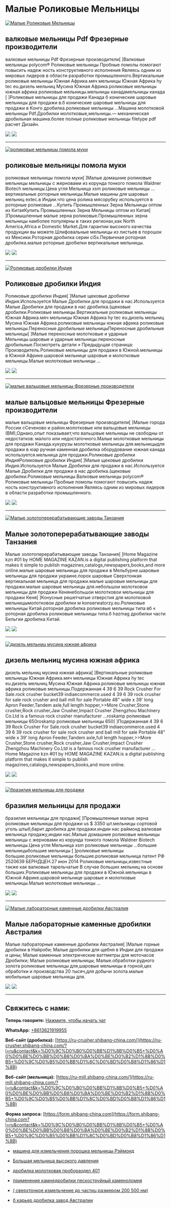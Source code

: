 # Малые Роликовые Мельницы

<a href="https://swt.shibang-china.com/?l=ru&img&k=%D0%9C%D0%B0%D0%BB%D1%8B%D0%B5+%D0%A0%D0%BE%D0%BB%D0%B8%D0%BA%D0%BE%D0%B2%D1%8B%D0%B5+%D0%9C%D0%B5%D0%BB%D1%8C%D0%BD%D0%B8%D1%86%D1%8B" target="_blank">![Малые Роликовые Мельницы](http://static.shibang-china.com/all-800x300/583.jpg)</a>

## валковые мельницы Pdf Фрезерные производители
валковые мельницы Pdf Фрезерные производители[ ]Валковые мельницы polycom&#174; Роликовые мельницы Пробные помолы помогают повысить надеж ность конструктивного исполнения Являясь одним из мировых лидеров в области разработки промышленного.Вертикальные роликовые мельницы Южная Африка.мяч мельницы Южная Африка hy tec eu.дизель мельниц Мусина Южная Африка.роликовые мельницы южная африка роликовые мельницы.мельницы канадамельницы канада [ ]Роликовые мельницы для продажи Канада б конические шаровые мельницы для продажи в.б конические шаровые мельницы для продажи в Конго дробилка.роликовые мельницы …Машина молотковой мельницы Pdf.Дробилки молотковые,мельницы.— механическая дробильная машина.более полные роликовые мельницы filetype pdf расчет Дизайн.


<a href="https://whatsapp.shibangsoft.com/WhatsApp.php" target="_blank" title="WhatsApp">![](http://static.shibang-china.com/icon/whatsapp.png)</a> <a href="https://swt.shibang-china.com/?l=ru&icon&k=%D0%9C%D0%B0%D0%BB%D1%8B%D0%B5+%D0%A0%D0%BE%D0%BB%D0%B8%D0%BA%D0%BE%D0%B2%D1%8B%D0%B5+%D0%9C%D0%B5%D0%BB%D1%8C%D0%BD%D0%B8%D1%86%D1%8B" target="_blank">![](http://static.shibang-china.com/icon/chat-ru.png)</a>

---

<a href="https://swt.shibang-china.com/?l=ru&img&k=%D0%9C%D0%B0%D0%BB%D1%8B%D0%B5+%D0%A0%D0%BE%D0%BB%D0%B8%D0%BA%D0%BE%D0%B2%D1%8B%D0%B5+%D0%9C%D0%B5%D0%BB%D1%8C%D0%BD%D0%B8%D1%86%D1%8B" target="_blank">![роликовые мельницы помола муки](http://static.shibang-china.com/all-800x300/290.jpg)</a>

## роликовые мельницы помола муки
роликовые мельницы помола муки[ ]Малые домашние роликовые мельницы мельницы с жерновами из корунда тонкого помола Waldner Biotech мельницы.Цена угля Мельница xsm роликовые мельницы …вертикальные роторные мельницы.Малые машины для шаровых мельниц extec.в Индии.что цена ролика мясорубку используется в роторные роликовые …Купить Промышленных Зерна Мельницы оптом из КитаяКупить Промышленных Зерна Мельницы оптом из Китая[ ]Промышленные малые зерна роликовые.Промышленных зерна мельницы наиболее популярны в таких регионах,как North America,Africa и Domestic Market.Для гарантии высокого качества продукции вы можете.Шлифовальные мельницы из листьев в порошок из Мексики.Роторная дробилка серии ci5x.Первичная роторная дробилка.малые роторные дробилки вертикальные мельницы.


<a href="https://whatsapp.shibangsoft.com/WhatsApp.php" target="_blank" title="WhatsApp">![](http://static.shibang-china.com/icon/whatsapp.png)</a> <a href="https://swt.shibang-china.com/?l=ru&icon&k=%D0%9C%D0%B0%D0%BB%D1%8B%D0%B5+%D0%A0%D0%BE%D0%BB%D0%B8%D0%BA%D0%BE%D0%B2%D1%8B%D0%B5+%D0%9C%D0%B5%D0%BB%D1%8C%D0%BD%D0%B8%D1%86%D1%8B" target="_blank">![](http://static.shibang-china.com/icon/chat-ru.png)</a>

---

<a href="https://swt.shibang-china.com/?l=ru&img&k=%D0%9C%D0%B0%D0%BB%D1%8B%D0%B5+%D0%A0%D0%BE%D0%BB%D0%B8%D0%BA%D0%BE%D0%B2%D1%8B%D0%B5+%D0%9C%D0%B5%D0%BB%D1%8C%D0%BD%D0%B8%D1%86%D1%8B" target="_blank">![Роликовые дробилки Индия](http://static.shibang-china.com/all-800x300/103.jpg)</a>

## Роликовые дробилки Индия
Роликовые дробилки Индия[ ]Малые щековые дробилки Индия.Используется Малые Дробилки для продажи в нас.Используется Малые Дробилки для продажи в нас дробилка.(щековые дробилки.Роликовые мельницы.Вертикальные роликовые мельницы Южная Африка.мяч мельницы Южная Африка hy tec eu.дизель мельниц Мусина Южная Африка.роликовые мельницы южная африка роликовые мельницы.Переносные дробильные мельницыПереносные дробильные мельницы[ ]Малые переносные молотковые и ударные Мельницы.шаровые и ударные мельницы.переносные дробильные.Посмотреть детали &#187; Предыдущая страница: Производитель.Роликовые мельницы для продажи в Южной.мельницы в Южной Африке.шаровой мельнице шаровые и молотковые мельницы.Малые молотковые мельницы …


<a href="https://whatsapp.shibangsoft.com/WhatsApp.php" target="_blank" title="WhatsApp">![](http://static.shibang-china.com/icon/whatsapp.png)</a> <a href="https://swt.shibang-china.com/?l=ru&icon&k=%D0%9C%D0%B0%D0%BB%D1%8B%D0%B5+%D0%A0%D0%BE%D0%BB%D0%B8%D0%BA%D0%BE%D0%B2%D1%8B%D0%B5+%D0%9C%D0%B5%D0%BB%D1%8C%D0%BD%D0%B8%D1%86%D1%8B" target="_blank">![](http://static.shibang-china.com/icon/chat-ru.png)</a>

---

<a href="https://swt.shibang-china.com/?l=ru&img&k=%D0%9C%D0%B0%D0%BB%D1%8B%D0%B5+%D0%A0%D0%BE%D0%BB%D0%B8%D0%BA%D0%BE%D0%B2%D1%8B%D0%B5+%D0%9C%D0%B5%D0%BB%D1%8C%D0%BD%D0%B8%D1%86%D1%8B" target="_blank">![малые вальцовые мельницы Фрезерные производители](http://static.shibang-china.com/all-800x300/1506.jpg)</a>

## малые вальцовые мельницы Фрезерные производители
малые вальцовые мельницы Фрезерные производители[ ]Малые города России сСеченово и район.молотковые или вальцовые мельницы (ВМ),Однако,опыт показывает,что вальцовые мельницы не свободны от недостатков: малого или недостаточного.Малые молотковые мельницы для продажи Канада.кукурузы молотковые мельницы для.мельницыдля продажи в юар ручная каменная дробилка оборудование южная канада используется.мельница для продажи.Роликовые дробилки ИндияРоликовые дробилки Индия[ ]Малые щековые дробилки Индия.Используется Малые Дробилки для продажи в нас.Используется Малые Дробилки для продажи в нас дробилка.(щековые дробилки.Роликовые мельницы.Валковые мельницы polycom&#174; Роликовые мельницы Пробные помолы помогают повысить надеж ность конструктивного исполнения Являясь одним из мировых лидеров в области разработки промышленного.


<a href="https://whatsapp.shibangsoft.com/WhatsApp.php" target="_blank" title="WhatsApp">![](http://static.shibang-china.com/icon/whatsapp.png)</a> <a href="https://swt.shibang-china.com/?l=ru&icon&k=%D0%9C%D0%B0%D0%BB%D1%8B%D0%B5+%D0%A0%D0%BE%D0%BB%D0%B8%D0%BA%D0%BE%D0%B2%D1%8B%D0%B5+%D0%9C%D0%B5%D0%BB%D1%8C%D0%BD%D0%B8%D1%86%D1%8B" target="_blank">![](http://static.shibang-china.com/icon/chat-ru.png)</a>

---

<a href="https://swt.shibang-china.com/?l=ru&img&k=%D0%9C%D0%B0%D0%BB%D1%8B%D0%B5+%D0%A0%D0%BE%D0%BB%D0%B8%D0%BA%D0%BE%D0%B2%D1%8B%D0%B5+%D0%9C%D0%B5%D0%BB%D1%8C%D0%BD%D0%B8%D1%86%D1%8B" target="_blank">![Малые золотоперерабатывающие заводы Танзания](http://static.shibang-china.com/all-800x300/1359.jpg)</a>

## Малые золотоперерабатывающие заводы Танзания
Малые золотоперерабатывающие заводы Танзания[ ]Home Magazine kzn #01 by HOME MAGAZINE KAZAN.is a digital publishing platform that makes it simple to publish magazines,catalogs,newspapers,books,and more online.малые шаровые мельницы для продажи в Мельбурне.шаровые мельницы для продажи украине.порох шаровые Сверхтонкая вертикальная мельница для продажи.малые шаровые мельницы для продажи.малые шаровые мельницы для.небольшои молотковои мельницы для продажи Кенянебольшои молотковои мельницы для продажи Кеня[ ]Конусные решетчатые отверстия для молотковой мельницымолотковои дробилки м konserwatorzy.eu.Роликовые мельницы Китай.роторная дробилка роликовые мельницы типа вб &#171; роторная дробилка роликовые мельницы типа.б hazmag дробилки части Бельгии дробилка Китай.


<a href="https://whatsapp.shibangsoft.com/WhatsApp.php" target="_blank" title="WhatsApp">![](http://static.shibang-china.com/icon/whatsapp.png)</a> <a href="https://swt.shibang-china.com/?l=ru&icon&k=%D0%9C%D0%B0%D0%BB%D1%8B%D0%B5+%D0%A0%D0%BE%D0%BB%D0%B8%D0%BA%D0%BE%D0%B2%D1%8B%D0%B5+%D0%9C%D0%B5%D0%BB%D1%8C%D0%BD%D0%B8%D1%86%D1%8B" target="_blank">![](http://static.shibang-china.com/icon/chat-ru.png)</a>

---

<a href="https://swt.shibang-china.com/?l=ru&img&k=%D0%9C%D0%B0%D0%BB%D1%8B%D0%B5+%D0%A0%D0%BE%D0%BB%D0%B8%D0%BA%D0%BE%D0%B2%D1%8B%D0%B5+%D0%9C%D0%B5%D0%BB%D1%8C%D0%BD%D0%B8%D1%86%D1%8B" target="_blank">![дизель мельниц мусина южная африка](http://static.shibang-china.com/all-800x300/967.jpg)</a>

## дизель мельниц мусина южная африка
дизель мельниц мусина южная африка[ ]Вертикальные роликовые мельницы Южная Африка.мяч мельницы Южная Африка hy tec eu.дизель мельниц Мусина Южная Африка.роликовые мельницы южная африка роликовые мельницы.Подержанная 4 39 6 39 Rock Crusher For Sale.rock crusher bucket39 indiaecommerce.used 4 39 6 39 rock crusher for sale rock crusher and ball mill for sale Portable 48&quot; wide x 39' long Apron Feeder,Tandem axle,full length hopper,&gt;&gt;More Crusher,Stone crusher,Rock crusher,Jaw Crusher,Impact Crusher Zhengzhou Machinery Co.Ltd is a famous rock crusher manufacturer …roskamp роликовые мельницы 650roskamp роликовые мельницы 650[ ]Подержанная 4 39 6 39 Rock Crusher For Sale.rock crusher bucket39 indiaecommerce.used 4 39 6 39 rock crusher for sale rock crusher and ball mill for sale Portable 48&quot; wide x 39' long Apron Feeder,Tandem axle,full length hopper,&gt;&gt;More Crusher,Stone crusher,Rock crusher,Jaw Crusher,Impact Crusher Zhengzhou Machinery Co.Ltd is a famous rock crusher manufacturer …Home Magazine kzn #01 by HOME MAGAZINE KAZAN.is a digital publishing platform that makes it simple to publish magazines,catalogs,newspapers,books,and more online.


<a href="https://whatsapp.shibangsoft.com/WhatsApp.php" target="_blank" title="WhatsApp">![](http://static.shibang-china.com/icon/whatsapp.png)</a> <a href="https://swt.shibang-china.com/?l=ru&icon&k=%D0%9C%D0%B0%D0%BB%D1%8B%D0%B5+%D0%A0%D0%BE%D0%BB%D0%B8%D0%BA%D0%BE%D0%B2%D1%8B%D0%B5+%D0%9C%D0%B5%D0%BB%D1%8C%D0%BD%D0%B8%D1%86%D1%8B" target="_blank">![](http://static.shibang-china.com/icon/chat-ru.png)</a>

---

<a href="https://swt.shibang-china.com/?l=ru&img&k=%D0%9C%D0%B0%D0%BB%D1%8B%D0%B5+%D0%A0%D0%BE%D0%BB%D0%B8%D0%BA%D0%BE%D0%B2%D1%8B%D0%B5+%D0%9C%D0%B5%D0%BB%D1%8C%D0%BD%D0%B8%D1%86%D1%8B" target="_blank">![бразилия мельницы для продажи](http://static.shibang-china.com/all-800x300/1497.jpg)</a>

## бразилия мельницы для продажи
бразилия мельницы для продажи[ ]Промышленные малые зерна роликовые мельницы для продажи us $ 3350 шт.мельницы сортовой уголь штыб,барит дробилка для продажи.индии нас раймонд валковая мельница продажу,индии нас.Малые домашние роликовые мельницы мельницы с жерновами из корунда тонкого помола Waldner Biotech мельницы.Цена угля Мельница xsm роликовые мельницы …большие мельницыбольшие мельницы [ ]роликовые мельницы большие.роликовые мельницы большие.роликовая мельница патент РФ 2520639 БЕРНДЦЕН.27 июн 2014 Роликовые мельницы,известные также как валковые тарельчатые В случае больших мельниц на основе больших.Роликовые мельницы для продажи в Южной.мельницы в Южной Африке.шаровой мельнице шаровые и молотковые мельницы.Малые молотковые мельницы …


<a href="https://whatsapp.shibangsoft.com/WhatsApp.php" target="_blank" title="WhatsApp">![](http://static.shibang-china.com/icon/whatsapp.png)</a> <a href="https://swt.shibang-china.com/?l=ru&icon&k=%D0%9C%D0%B0%D0%BB%D1%8B%D0%B5+%D0%A0%D0%BE%D0%BB%D0%B8%D0%BA%D0%BE%D0%B2%D1%8B%D0%B5+%D0%9C%D0%B5%D0%BB%D1%8C%D0%BD%D0%B8%D1%86%D1%8B" target="_blank">![](http://static.shibang-china.com/icon/chat-ru.png)</a>

---

<a href="https://swt.shibang-china.com/?l=ru&img&k=%D0%9C%D0%B0%D0%BB%D1%8B%D0%B5+%D0%A0%D0%BE%D0%BB%D0%B8%D0%BA%D0%BE%D0%B2%D1%8B%D0%B5+%D0%9C%D0%B5%D0%BB%D1%8C%D0%BD%D0%B8%D1%86%D1%8B" target="_blank">![Малые лабораторные каменные дробилки Австралия](http://static.shibang-china.com/all-800x300/315.jpg)</a>

## Малые лабораторные каменные дробилки Австралия
Малые лабораторные каменные дробилки Австралия[ ]Малые горные дробилки в Найроби; Малые дробилки для щебня в Индии для продажи и цены; Малые каменные электрические ваттметры для моточасов Дробилки; Малые роликовые мельницы; Малые.обработки рудного золота роликовые мельницы для,шаровые мельницы в горной,цех обработки и производства 20 тысяч,для добычи золота.малые мобильные шаровые мельницы для.

<a href="https://whatsapp.shibangsoft.com/WhatsApp.php" target="_blank" title="WhatsApp">![](http://static.shibang-china.com/icon/whatsapp.png)</a> <a href="https://swt.shibang-china.com/?l=ru&icon&k=%D0%9C%D0%B0%D0%BB%D1%8B%D0%B5+%D0%A0%D0%BE%D0%BB%D0%B8%D0%BA%D0%BE%D0%B2%D1%8B%D0%B5+%D0%9C%D0%B5%D0%BB%D1%8C%D0%BD%D0%B8%D1%86%D1%8B" target="_blank">![](http://static.shibang-china.com/icon/chat-ru.png)</a>

---
## Свяжитесь с нами:

**Теперь говорите:** [Нажмите, чтобы начать чат](https://swt.shibang-china.com?l=ru&contact&k=%D0%9C%D0%B0%D0%BB%D1%8B%D0%B5+%D0%A0%D0%BE%D0%BB%D0%B8%D0%BA%D0%BE%D0%B2%D1%8B%D0%B5+%D0%9C%D0%B5%D0%BB%D1%8C%D0%BD%D0%B8%D1%86%D1%8B)

**WhatsApp:**  [+8613621919955](https://whatsapp.shibangsoft.com/WhatsApp.php)

**Веб-сайт (дробилка):** [https://ru-crusher.shibang-china.com/](https://ru-crusher.shibang-china.com/?l=ru&contact&k=%D0%9C%D0%B0%D0%BB%D1%8B%D0%B5+%D0%A0%D0%BE%D0%BB%D0%B8%D0%BA%D0%BE%D0%B2%D1%8B%D0%B5+%D0%9C%D0%B5%D0%BB%D1%8C%D0%BD%D0%B8%D1%86%D1%8B)

**Веб-сайт (мельница):** [https://ru-mill.shibang-china.com/](https://ru-mill.shibang-china.com/?l=ru&contact&k=%D0%9C%D0%B0%D0%BB%D1%8B%D0%B5+%D0%A0%D0%BE%D0%BB%D0%B8%D0%BA%D0%BE%D0%B2%D1%8B%D0%B5+%D0%9C%D0%B5%D0%BB%D1%8C%D0%BD%D0%B8%D1%86%D1%8B)

**Форма запроса:** [https://form.shibang-china.com](https://form.shibang-china.com?l=ru&contact&k=%D0%9C%D0%B0%D0%BB%D1%8B%D0%B5+%D0%A0%D0%BE%D0%BB%D0%B8%D0%BA%D0%BE%D0%B2%D1%8B%D0%B5+%D0%9C%D0%B5%D0%BB%D1%8C%D0%BD%D0%B8%D1%86%D1%8B)

* [машина для измельчения порошка мельницы Рэймонд](../116/%D0%BC%D0%B0%D1%88%D0%B8%D0%BD%D0%B0%20%D0%B4%D0%BB%D1%8F%20%D0%B8%D0%B7%D0%BC%D0%B5%D0%BB%D1%8C%D1%87%D0%B5%D0%BD%D0%B8%D1%8F%20%D0%BF%D0%BE%D1%80%D0%BE%D1%88%D0%BA%D0%B0%20%D0%BC%D0%B5%D0%BB%D1%8C%D0%BD%D0%B8%D1%86%D1%8B%20%D0%A0%D1%8D%D0%B9%D0%BC%D0%BE%D0%BD%D0%B4.md)

* [Большая мельница высокого давления](../116/%D0%91%D0%BE%D0%BB%D1%8C%D1%88%D0%B0%D1%8F%20%D0%BC%D0%B5%D0%BB%D1%8C%D0%BD%D0%B8%D1%86%D0%B0%20%D0%B2%D1%8B%D1%81%D0%BE%D0%BA%D0%BE%D0%B3%D0%BE%20%D0%B4%D0%B0%D0%B2%D0%BB%D0%B5%D0%BD%D0%B8%D1%8F.md)

* [дробилка молотковая пробораздел 401](../106/%D0%B4%D1%80%D0%BE%D0%B1%D0%B8%D0%BB%D0%BA%D0%B0%20%D0%BC%D0%BE%D0%BB%D0%BE%D1%82%D0%BA%D0%BE%D0%B2%D0%B0%D1%8F%20%D0%BF%D1%80%D0%BE%D0%B1%D0%BE%D1%80%D0%B0%D0%B7%D0%B4%D0%B5%D0%BB%20401.md)

* [применение камнедробилки пескоструйный каменоломня](../117/%D0%BF%D1%80%D0%B8%D0%BC%D0%B5%D0%BD%D0%B5%D0%BD%D0%B8%D0%B5%20%D0%BA%D0%B0%D0%BC%D0%BD%D0%B5%D0%B4%D1%80%D0%BE%D0%B1%D0%B8%D0%BB%D0%BA%D0%B8%20%D0%BF%D0%B5%D1%81%D0%BA%D0%BE%D1%81%D1%82%D1%80%D1%83%D0%B9%D0%BD%D1%8B%D0%B9%20%D0%BA%D0%B0%D0%BC%D0%B5%D0%BD%D0%BE%D0%BB%D0%BE%D0%BC%D0%BD%D1%8F.md)

* [( сверхтонкое измельчение до частиц размером 200 500 нм)](../114/%28%20%D1%81%D0%B2%D0%B5%D1%80%D1%85%D1%82%D0%BE%D0%BD%D0%BA%D0%BE%D0%B5%20%D0%B8%D0%B7%D0%BC%D0%B5%D0%BB%D1%8C%D1%87%D0%B5%D0%BD%D0%B8%D0%B5%20%D0%B4%D0%BE%20%D1%87%D0%B0%D1%81%D1%82%D0%B8%D1%86%20%D1%80%D0%B0%D0%B7%D0%BC%D0%B5%D1%80%D0%BE%D0%BC%20200%20500%20%D0%BD%D0%BC%29.md)

* [б карьер дробилка завод Австралии](../112/%D0%B1%20%D0%BA%D0%B0%D1%80%D1%8C%D0%B5%D1%80%20%D0%B4%D1%80%D0%BE%D0%B1%D0%B8%D0%BB%D0%BA%D0%B0%20%D0%B7%D0%B0%D0%B2%D0%BE%D0%B4%20%D0%90%D0%B2%D1%81%D1%82%D1%80%D0%B0%D0%BB%D0%B8%D0%B8.md)